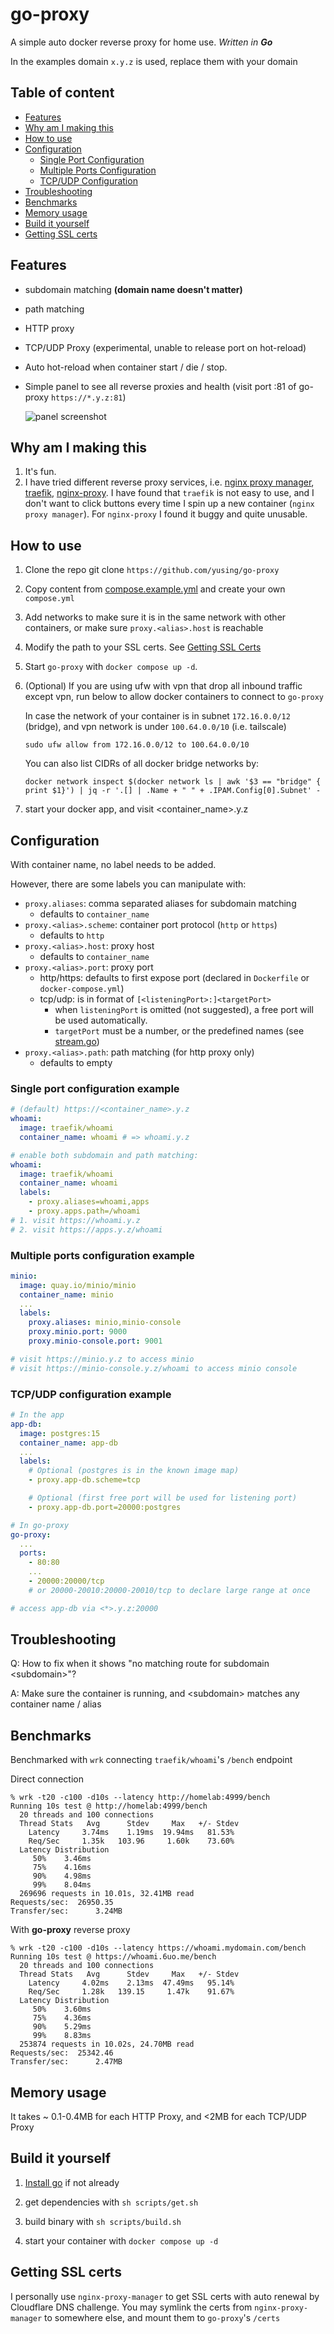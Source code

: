 # go-proxy

A simple auto docker reverse proxy for home use. *Written in **Go***

In the examples domain `x.y.z` is used, replace them with your domain

## Table of content

- [Features](#features)
- [Why am I making this](#why-am-i-making-this)
- [How to use](#how-to-use)
- [Configuration](#configuration)
  - [Single Port Configuration](#single-port-configuration-example)
  - [Multiple Ports Configuration](#multiple-ports-configuration-example)
  - [TCP/UDP Configuration](#tcpudp-configuration-example)
- [Troubleshooting](#troubleshooting)
- [Benchmarks](#benchmarks)
- [Memory usage](#memory-usage)
- [Build it yourself](#build-it-yourself)
- [Getting SSL certs](#getting-ssl-certs)

## Features

- subdomain matching **(domain name doesn't matter)**
- path matching
- HTTP proxy
- TCP/UDP Proxy (experimental, unable to release port on hot-reload)
- Auto hot-reload when container start / die / stop.
- Simple panel to see all reverse proxies and health (visit port :81 of go-proxy `https://*.y.z:81`)

    ![panel screenshot](screenshots/panel.png)

## Why am I making this

1. It's fun.
2. I have tried different reverse proxy services, i.e. [nginx proxy manager](https://nginxproxymanager.com/), [traefik](https://github.com/traefik/traefik), [nginx-proxy](https://github.com/nginx-proxy/nginx-proxy). I have found that `traefik` is not easy to use, and I don't want to click buttons every time I spin up a new container (`nginx proxy manager`). For `nginx-proxy` I found it buggy and quite unusable.

## How to use

1. Clone the repo git clone `https://github.com/yusing/go-proxy`

2. Copy content from [compose.example.yml](compose.example.yml) and create your own `compose.yml`

3. Add networks to make sure it is in the same network with other containers, or make sure `proxy.<alias>.host` is reachable

4. Modify the path to your SSL certs. See [Getting SSL Certs](#getting-ssl-certs)

5. Start `go-proxy` with `docker compose up -d`.

6. (Optional) If you are using ufw with vpn that drop all inbound traffic except vpn, run below to allow docker containers to connect to `go-proxy`

    In case the network of your container is in subnet `172.16.0.0/12` (bridge),
    and vpn network is under `100.64.0.0/10` (i.e. tailscale)

    `sudo ufw allow from 172.16.0.0/12 to 100.64.0.0/10`

    You can also list CIDRs of all docker bridge networks by:

    `docker network inspect $(docker network ls | awk '$3 == "bridge" { print $1}') | jq -r '.[] | .Name + " " + .IPAM.Config[0].Subnet' -`

7. start your docker app, and visit <container_name>.y.z

## Configuration

With container name, no label needs to be added.

However, there are some labels you can manipulate with:

- `proxy.aliases`: comma separated aliases for subdomain matching
  - defaults to `container_name`
- `proxy.<alias>.scheme`: container port protocol (`http` or `https`)
  - defaults to `http`
- `proxy.<alias>.host`: proxy host
  - defaults to `container_name`
- `proxy.<alias>.port`: proxy port
  - http/https: defaults to first expose port (declared in `Dockerfile` or `docker-compose.yml`)
  - tcp/udp: is in format of `[<listeningPort>:]<targetPort>`
    - when `listeningPort` is omitted (not suggested), a free port will be used automatically.
    - `targetPort` must be a number, or the predefined names (see [stream.go](src/go-proxy/stream.go#L28))
- `proxy.<alias>.path`: path matching (for http proxy only)
  - defaults to empty

### Single port configuration example

```yaml
# (default) https://<container_name>.y.z
whoami:
  image: traefik/whoami
  container_name: whoami # => whoami.y.z

# enable both subdomain and path matching:
whoami:
  image: traefik/whoami
  container_name: whoami
  labels:
    - proxy.aliases=whoami,apps
    - proxy.apps.path=/whoami
# 1. visit https://whoami.y.z
# 2. visit https://apps.y.z/whoami
```

### Multiple ports configuration example

```yaml
minio:
  image: quay.io/minio/minio
  container_name: minio
  ...
  labels:
    proxy.aliases: minio,minio-console
    proxy.minio.port: 9000
    proxy.minio-console.port: 9001

# visit https://minio.y.z to access minio
# visit https://minio-console.y.z/whoami to access minio console
```

### TCP/UDP configuration example

```yaml
# In the app
app-db:
  image: postgres:15
  container_name: app-db
  ...
  labels:
    # Optional (postgres is in the known image map)
    - proxy.app-db.scheme=tcp

    # Optional (first free port will be used for listening port)
    - proxy.app-db.port=20000:postgres  

# In go-proxy
go-proxy:
  ...
  ports:
    - 80:80
    ...
    - 20000:20000/tcp
    # or 20000-20010:20000-20010/tcp to declare large range at once

# access app-db via <*>.y.z:20000
```

## Troubleshooting

Q: How to fix when it shows "no matching route for subdomain \<subdomain>"?

A: Make sure the container is running, and \<subdomain> matches any container name / alias

## Benchmarks

Benchmarked with `wrk` connecting `traefik/whoami`'s `/bench` endpoint

Direct connection

```shell
% wrk -t20 -c100 -d10s --latency http://homelab:4999/bench
Running 10s test @ http://homelab:4999/bench
  20 threads and 100 connections
  Thread Stats   Avg      Stdev     Max   +/- Stdev
    Latency     3.74ms    1.19ms  19.94ms   81.53%
    Req/Sec     1.35k   103.96     1.60k    73.60%
  Latency Distribution
     50%    3.46ms
     75%    4.16ms
     90%    4.98ms
     99%    8.04ms
  269696 requests in 10.01s, 32.41MB read
Requests/sec:  26950.35
Transfer/sec:      3.24MB
```

With **go-proxy** reverse proxy

```shell
% wrk -t20 -c100 -d10s --latency https://whoami.mydomain.com/bench
Running 10s test @ https://whoami.6uo.me/bench
  20 threads and 100 connections
  Thread Stats   Avg      Stdev     Max   +/- Stdev
    Latency     4.02ms    2.13ms  47.49ms   95.14%
    Req/Sec     1.28k   139.15     1.47k    91.67%
  Latency Distribution
     50%    3.60ms
     75%    4.36ms
     90%    5.29ms
     99%    8.83ms
  253874 requests in 10.02s, 24.70MB read
Requests/sec:  25342.46
Transfer/sec:      2.47MB
```

## Memory usage

It takes ~ 0.1-0.4MB for each HTTP Proxy, and <2MB for each TCP/UDP Proxy

## Build it yourself

1. [Install go](https://go.dev/doc/install) if not already

2. get dependencies with `sh scripts/get.sh`

3. build binary with `sh scripts/build.sh`

4. start your container with `docker compose up -d`

## Getting SSL certs

I personally use `nginx-proxy-manager` to get SSL certs with auto renewal by Cloudflare DNS challenge. You may symlink the certs from `nginx-proxy-manager` to somewhere else, and mount them to `go-proxy`'s `/certs`
